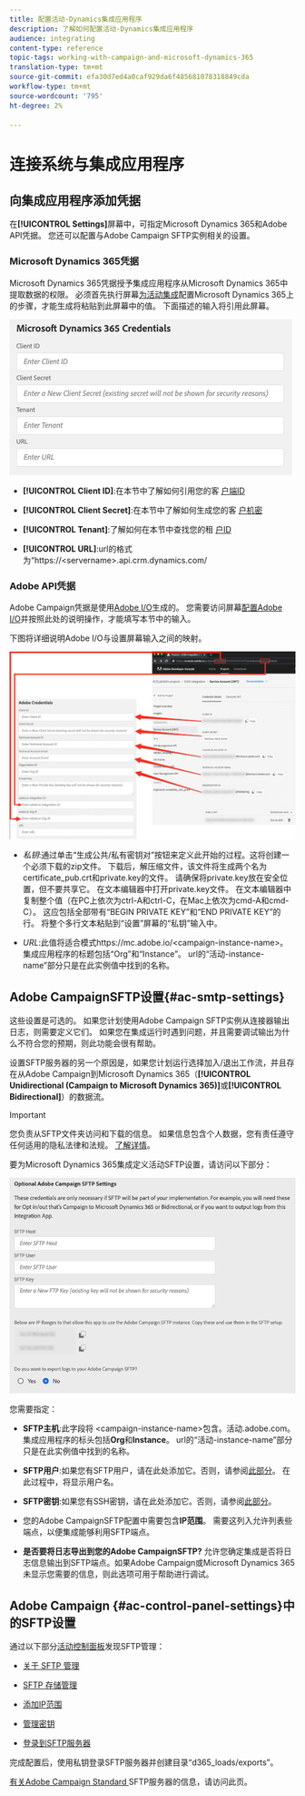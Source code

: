 ```yaml
---
title: 配置活动-Dynamics集成应用程序
description: 了解如何配置活动-Dynamics集成应用程序
audience: integrating
content-type: reference
topic-tags: working-with-campaign-and-microsoft-dynamics-365
translation-type: tm+mt
source-git-commit: efa30d7ed4a0caf929da6f485681078318849cda
workflow-type: tm+mt
source-wordcount: '795'
ht-degree: 2%

---
```



# 连接系统与集成应用程序

## 向集成应用程序添加凭据

在&#x200B;**[!UICONTROL Settings]**&#x200B;屏幕中，可指定Microsoft Dynamics 365和Adobe API凭据。 您还可以配置与Adobe Campaign SFTP实例相关的设置。

### Microsoft Dynamics 365凭据

Microsoft Dynamics 365凭据授予集成应用程序从Microsoft Dynamics 365中提取数据的权限。  必须首先执行屏幕[为活动集成](../../integrating/using/d365-acs-configure-d365.md)配置Microsoft Dynamics 365上的步骤，才能生成将粘贴到此屏幕中的值。 下面描述的输入将引用此屏幕。

![](assets/do-not-localize/d365-to-acs-ui-page-workflows-settings-d365.png)

* **[!UICONTROL Client ID]**:在本节中了解如何引用您的客 [户端ID](../../integrating/using/d365-acs-configure-d365.md#register-a-new-app)

* **[!UICONTROL Client Secret]**:在本节中了解如何生成您的客 [户机密](../../integrating/using/d365-acs-configure-d365.md#generate-a-client-secret)

* **[!UICONTROL Tenant]**:了解如何在本节中查找您的租 [户ID](../../integrating/using/d365-acs-configure-d365.md#get-the-tenant-id)

* **[!UICONTROL URL]**:url的格式为“https://&lt;servername>.api.crm.dynamics.com/

### Adobe API凭据

Adobe Campaign凭据是使用[Adobe I/O](https://www.adobe.io/)生成的。 您需要访问屏幕[配置Adobe I/O](../../integrating/using/d365-acs-configure-adobe-io.md)并按照此处的说明操作，才能填写本节中的输入。

下图将详细说明Adobe I/O与设置屏幕输入之间的映射。

![](assets/do-not-localize/d365-to-acs-ui-page-workflows-settings-adobeio.png)

* *私钥*:通过单击“生成公共/私有密钥对”按钮来定义此开始的过程。这将创建一个必须下载的zip文件。 下载后，解压缩文件，该文件将生成两个名为certificate_pub.crt和private.key的文件。 请确保将private.key放在安全位置，但不要共享它。 在文本编辑器中打开private.key文件。 在文本编辑器中复制整个值（在PC上依次为ctrl-A和ctrl-C，在Mac上依次为cmd-A和cmd-C）。 这应包括全部带有“BEGIN PRIVATE KEY”和“END PRIVATE KEY”的行。 将整个多行文本粘贴到“设置”屏幕的“私钥”输入中。

* *URL*:此值将适合模式https\://mc.adobe.io/&lt;campaign-instance-name>。集成应用程序的标题包括“Org”和“Instance”。 url的“活动-instance-name”部分只是在此实例值中找到的名称。

## Adobe CampaignSFTP设置{#ac-smtp-settings}

这些设置是可选的。 如果您计划使用Adobe Campaign SFTP实例从连接器输出日志，则需要定义它们。 如果您在集成运行时遇到问题，并且需要调试输出为什么不符合您的预期，则此功能会很有帮助。

设置SFTP服务器的另一个原因是，如果您计划运行选择加入/退出工作流，并且存在从Adobe Campaign到Microsoft Dynamics 365（**[!UICONTROL Unidirectional (Campaign to Microsoft Dynamics 365)]**&#x200B;或&#x200B;**[!UICONTROL Bidirectional]**）的数据流。

>[!IMPORTANT]
>
>您负责从SFTP文件夹访问和下载的信息。 如果信息包含个人数据，您有责任遵守任何适用的隐私法律和法规。 [了解详情](../../integrating/using/d365-acs-notices-and-recommendations.md#acs-msdyn-manage-privacy)。


要为Microsoft Dynamics 365集成定义活动SFTP设置，请访问以下部分：

![](assets/do-not-localize/d365-to-acs-ui-page-workflows-settings-sftp.png)

您需要指定：

* **SFTP主机**:此字段将 &lt;campaign-instance-name>包含。活动.adobe.com。集成应用程序的标头包括&#x200B;**Org**&#x200B;和&#x200B;**Instance**。 url的“活动-instance-name”部分只是在此实例值中找到的名称。

* **SFTP用户**:如果您有SFTP用户，请在此处添加它。否则，请参阅[此部分](#ac-control-panel-settings)。 在此过程中，将显示用户名。

* **SFTP密钥**:如果您有SSH密钥，请在此处添加它。否则，请参阅[此部分](#ac-control-panel-settings)。

* 您的Adobe CampaignSFTP配置中需要包含&#x200B;**IP范围**。 需要这列入允许列表些端点，以便集成能够利用SFTP端点。

* **是否要将日志导出到您的Adobe CampaignSFTP?** 允许您确定集成是否将日志信息输出到SFTP端点。如果Adobe Campaign或Microsoft Dynamics 365未显示您需要的信息，则此选项可用于帮助进行调试。

## Adobe Campaign {#ac-control-panel-settings}中的SFTP设置

通过以下部分[活动控制面板](https://experienceleague.adobe.com/docs/control-panel/using/control-panel-home.html?lang=zh-Hans)发现SFTP管理：

* [关于 SFTP 管理](https://experienceleague.adobe.com/docs/control-panel/using/sftp-management/about-sftp-management.html?lang=en#sftp-management)

* [SFTP 存储管理](https://experienceleague.adobe.com/docs/control-panel/using/sftp-management/key-management.html?lang=en#installing-ssh-key)

* [添加IP范围](https://experienceleague.adobe.com/docs/control-panel/using/sftp-management/ip-range-allow-listing.html?lang=en#sftp-management)

* [管理密钥](https://experienceleague.adobe.com/docs/control-panel/using/sftp-management/key-management.html?lang=en#sftp-management)

* [登录到SFTP服务器](https://experienceleague.adobe.com/docs/control-panel/using/sftp-management/logging-into-sftp-server.html?lang=en#sftp-management)

完成配置后，使用私钥登录SFTP服务器并创建目录“d365_loads/exports”。

[有关Adobe Campaign Standard ](https://experienceleague.adobe.com/docs/campaign-standard-learn/control-panel/sftp-management/monitoring-server-capacity.html?lang=en#sftp-management) SFTP服务器的信息，请访问此页。
